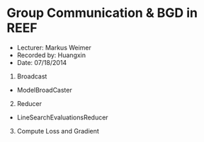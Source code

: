Group Communication & BGD in REEF
=============

* Lecturer: Markus Weimer
* Recorded by: Huangxin
* Date: 07/18/2014


1. Broadcast
- ModelBroadCaster

2. Reducer
- LineSearchEvaluationsReducer

3. Compute Loss and Gradient


